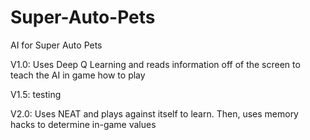 # Super-Auto-Pets
AI for Super Auto Pets


V1.0: Uses Deep Q Learning and reads information off of the screen to teach the AI in game how to play

V1.5: testing

V2.0: Uses NEAT and plays against itself to learn. Then, uses memory hacks to determine in-game values
